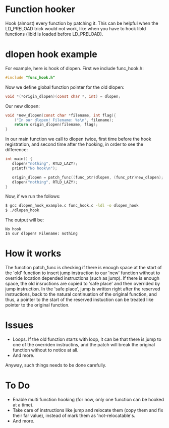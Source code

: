# **Function hooker**
Hook (almost) every function by patching it. This can be helpful when the LD_PRELOAD trick would not work, like when you have to hook libld functions (libld is loaded before LD_PRELOAD).


# dlopen hook example
For example, here is hook of dlopen.
First we include func_hook.h:
```C
#include "func_hook.h"
```
Now we define global function pointer for the old dlopen:
```C
void *(*origin_dlopen)(const char *, int) = dlopen;
```
Our new dlopen:
```C
void *new_dlopen(const char *filename, int flag){
    ("In our dlopen! Filename: %s\n", filename);
    return origin_dlopen(filename, flag);
}
```
In our main function we call to dlopen twice, first time before the hook registration, and second time after the hooking, in order to see the difference:
```C
int main() {
   dlopen("nothing", RTLD_LAZY);
   printf("No hook\n");

   origin_dlopen = patch_func((func_ptr)dlopen, (func_ptr)new_dlopen);
   dlopen("nothing", RTLD_LAZY);
}
```
Now, if we run the follows:
```bash
$ gcc dlopen_hook_example.c func_hook.c -ldl -o dlopen_hook
$ ./dlopen_hook
```
The output will be:
```
No hook
In our dlopen! Filename: nothing
```

# How it works
The function patch_func is checking if there is enough space at the start of the 'old' function to insert jump instruction to our 'new' function without to override location depended instructions (such as jump). If there is enough space, the old insructions are copied to 'safe place' and then overrided by jump instruction.
In the 'safe place', jump is written right after the reserved instructions, back to the natural continuation of the original function, and thus, a pointer to the start of the reserved instuction can be treated like pointer to the original function.

# Issues
- Loops. If the old function starts with loop, it can be that there is jump to one of the overriden instructins, and the patch will break the original function without to notice at all.
- And more.

Anyway, such things needs to be done carefully.

# To Do
- Enable multi function hooking (for now, only one function can be hooked at a time).
- Take care of instructions like jump and relocate them (copy them and fix their far value), instead of mark them as 'not-relocatable's.
- And more.
